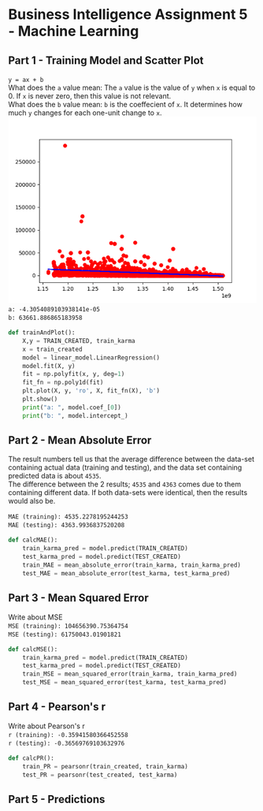 # Business Intelligence Assignment 5 - Machine Learning

## Part 1   - Training Model and Scatter Plot
`y = ax + b`  
What does the `a` value mean: The `a` value is the value of `y` when `x` is equal to 0. If `x` is never zero, then this value is not relevant.   
What does the `b` value mean: `b` is the coeffecient of `x`. It determines how much `y` changes for each one-unit change to `x`.  
![Scatter Plot of Data](HackerNewsPlot.png)  
`a: -4.3054089103938141e-05`  
`b: 63661.886865183958`  
```python
def trainAndPlot():
    X,y = TRAIN_CREATED, train_karma
    x = train_created
    model = linear_model.LinearRegression()
    model.fit(X, y)
    fit = np.polyfit(x, y, deg=1)
    fit_fn = np.poly1d(fit)
    plt.plot(X, y, 'ro', X, fit_fn(X), 'b')
    plt.show()
    print("a: ", model.coef_[0])
    print("b: ", model.intercept_)
```
## Part 2 - Mean Absolute Error
The result numbers tell us that the average difference between the data-set containing actual data (training and testing), and the data set containing predicted data is about `4535`.  
The difference between the 2 results; `4535` and `4363` comes due to them containing different data. If both data-sets were identical, then the results would also be.  
  
`MAE (training): 4535.2278195244253`   
`MAE (testing): 4363.9936837520208`  
```python
def calcMAE():
    train_karma_pred = model.predict(TRAIN_CREATED)
    test_karma_pred = model.predict(TEST_CREATED)
    train_MAE = mean_absolute_error(train_karma, train_karma_pred)
    test_MAE = mean_absolute_error(test_karma, test_karma_pred)
```
## Part 3 - Mean Squared Error  
Write about MSE  
`MSE (training): 104656390.75364754`   
`MSE (testing): 61750043.01901821`  
```python
def calcMSE():
    train_karma_pred = model.predict(TRAIN_CREATED)
    test_karma_pred = model.predict(TEST_CREATED)
    train_MSE = mean_squared_error(train_karma, train_karma_pred)
    test_MSE = mean_squared_error(test_karma, test_karma_pred)
```
## Part 4 - Pearson's r
Write about Pearson's r  
`r (training): -0.35941580366452558`   
`r (testing): -0.36569769103632976`  
```python
def calcPR():
    train_PR = pearsonr(train_created, train_karma)
    test_PR = pearsonr(test_created, test_karma)
```
## Part 5 - Predictions
